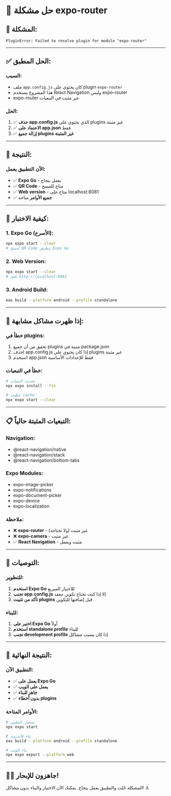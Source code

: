 # 🔧 حل مشكلة expo-router

## 🚨 **المشكلة:**
```
PluginError: Failed to resolve plugin for module "expo-router"
```

---

## ✅ **الحل المطبق:**

### **السبب:**
- ملف `app.config.js` كان يحتوي على plugin `expo-router`
- هذا المشروع يستخدم React Navigation وليس expo-router
- expo-router غير مثبت في التبعيات

### **الحل:**
1. ✅ **حذف app.config.js** الذي يحتوي على plugins غير مثبتة
2. ✅ **الاعتماد على app.json** فقط
3. ✅ **إزالة جميع plugins غير المثبتة**

---

## 🚀 **النتيجة:**

### **الآن التطبيق يعمل:**
- ✅ **Expo Go** - يعمل بنجاح
- ✅ **QR Code** - متاح للمسح
- ✅ **Web version** - متاح على localhost:8081
- ✅ **جميع الأوامر** متاحة

---

## 📱 **كيفية الاختبار:**

### **1. Expo Go (الأسرع):**
```bash
npx expo start --clear
# امسح QR Code بتطبيق Expo Go
```

### **2. Web Version:**
```bash
npx expo start --clear
# افتح http://localhost:8081
```

### **3. Android Build:**
```bash
eas build --platform android --profile standalone
```

---

## 🔧 **إذا ظهرت مشاكل مشابهة:**

### **خطأ في plugins:**
1. تحقق من أن جميع plugins مثبتة في package.json
2. احذف app.config.js إذا كان يحتوي على plugins غير مثبتة
3. استخدم app.json فقط للإعدادات الأساسية

### **خطأ في التبعيات:**
```bash
# تحديث التبعيات
npx expo install --fix

# تنظيف cache
npx expo start --clear
```

---

## 📋 **التبعيات المثبتة حالياً:**

### **Navigation:**
- @react-navigation/native
- @react-navigation/stack
- @react-navigation/bottom-tabs

### **Expo Modules:**
- expo-image-picker
- expo-notifications
- expo-document-picker
- expo-device
- expo-localization

### **ملاحظة:**
- ❌ **expo-router** - غير مثبت (ولا نحتاجه)
- ❌ **expo-camera** - غير مثبت
- ✅ **React Navigation** - مثبت ويعمل

---

## 🎯 **التوصيات:**

### **للتطوير:**
1. **استخدم Expo Go** للاختبار السريع
2. **تجنب app.config.js** إلا إذا كنت تحتاج تكوين معقد
3. **تأكد من تثبيت plugins** قبل إضافتها للتكوين

### **للبناء:**
1. **اختبر على Expo Go** أولاً
2. **استخدم standalone profile** للبناء
3. **تجنب development profile** إذا كان يسبب مشاكل

---

## 🎉 **النتيجة النهائية:**

### **التطبيق الآن:**
- ✅ **يعمل على Expo Go**
- ✅ **يعمل على الويب**
- ✅ **جاهز للبناء**
- ✅ **بدون أخطاء plugins**

### **الأوامر المتاحة:**
```bash
# تشغيل للتطوير
npx expo start

# بناء للأندرويد
eas build --platform android --profile standalone

# بناء للويب
npx expo export --platform web
```

---

## 🏴‍☠️ **جاهزون للإبحار!**

المشكلة حُلت والتطبيق يعمل بنجاح.
يمكنك الآن الاختبار والبناء بدون مشاكل! ⚓
